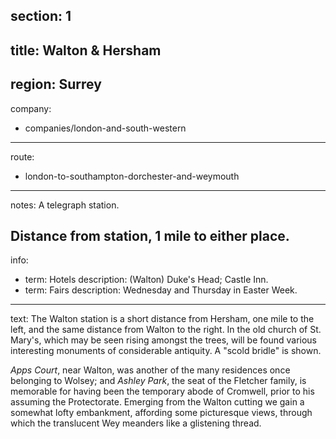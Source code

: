 section: 1
----
title: Walton & Hersham
----
region: Surrey
----
company:
- companies/london-and-south-western
----
route:
- london-to-southampton-dorchester-and-weymouth
----
notes: A telegraph station.

Distance from station, 1 mile to either place.
----
info:
- term: Hotels
  description: (Walton) Duke's Head; Castle Inn.
- term: Fairs
  description: Wednesday and Thursday in Easter Week.
----
text: The Walton station is a short distance from Hersham, one mile to the left, and the same distance from Walton to the right. In the old church of St. Mary's, which may be seen rising amongst the trees, will be found various interesting monuments of considerable antiquity. A "scold bridle" is shown.

*Apps Court*, near Walton, was another of the many residences once belonging to Wolsey; and *Ashley Park*, the seat of the Fletcher family, is memorable for having been the temporary abode of Cromwell, prior to his assuming the Protectorate. Emerging from the Walton cutting we gain a somewhat lofty embankment, affording some picturesque views, through which the translucent Wey meanders like a glistening thread.
